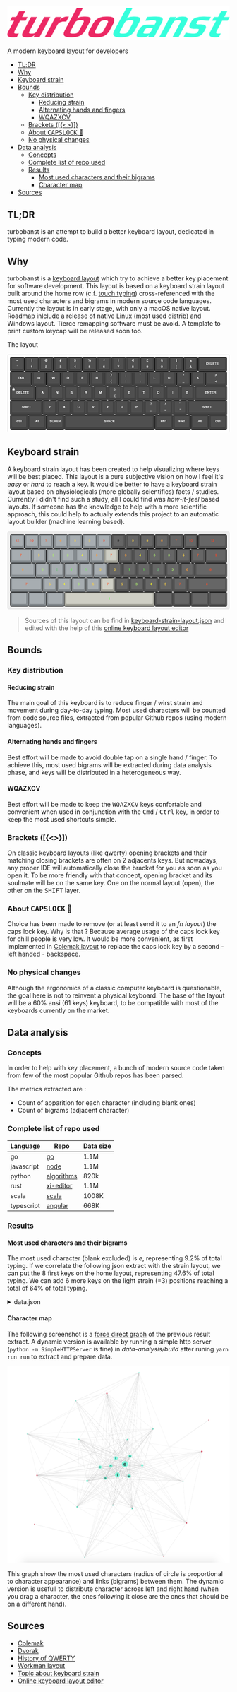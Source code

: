 ![logo](logo.png)

A modern keyboard layout for developers

- [TL;DR](#tldr)
- [Why](#why)
- [Keyboard strain](#keyboard-strain)
- [Bounds](#bounds)
  - [Key distribution](#key-distribution)
    - [Reducing strain](#reducing-strain)
    - [Alternating hands and fingers](#alternating-hands-and-fingers)
    - [WQAZXCV](#wqazxcv)
  - [Brackets ([{<>}])](#brackets)
  - [About <kbd>CAPSLOCK</kbd> 🤬](#about-kbdcapslockkbd-%F0%9F%A4%AC)
  - [No physical changes](#no-physical-changes)
- [Data analysis](#data-analysis)
  - [Concepts](#concepts)
  - [Complete list of repo used](#complete-list-of-repo-used)
  - [Results](#results)
    - [Most used characters and their bigrams](#most-used-characters-and-their-bigrams)
    - [Character map](#character-map)
- [Sources](#sources)

## TL;DR

turbobanst is an attempt to build a better keyboard layout, dedicated in typing modern code.

## Why

turbobanst is a [keyboard layout](https://en.wikipedia.org/wiki/Keyboard_layout) which try to achieve a better key placement for software development. This layout is based on a keyboard strain layout built around the home row (c.f. [touch typing](https://en.wikipedia.org/wiki/Touch_typing)) cross-referenced with the most used characters and bigrams in modern source code languages. Currently the layout is in early stage, with only a macOS native layout. Roadmap inlclude a release of native Linux (most used distrib) and Windows layout. Tierce remapping software must be avoid. A template to print custom keycap will be released soon too.

The layout

![](resources/turbobanst-layout.png)

## Keyboard strain

A keyboard strain layout has been created to help visualizing where keys will be best placed. This layout is a pure subjective vision on how I feel it's *easy* or *hard* to reach a key. It would be better to have a keyboard strain layout based on physiologicals (more globally scientifics) facts / studies. Currently I didn't find such a study, all I could find was *how-it-feel* based layouts. If someone has the knowledge to help with a more scientific approach, this could help to actually extends this project to an automatic layout builder (machine learning based).

![keyboard strain layout](resources/keyboard-strain-layout.png)

> Sources of this layout can be find in [keyboard-strain-layout.json](resources/keyboard-strain-layout.json) and edited with the help of this [online keyboard layout editor](http://www.keyboard-layout-editor.com/##@_backcolor=%23ffffff&name=Keyboard%20strain&author=Banst%3B&@_c=%23878d91&t=%23ff0000&a:7%3B&=12&=10&_t=%23ff2f00%3B&=7&_t=%23ff7700%3B&=6&_t=%23ffa800%3B&=5&=5&_t=%23ff0000%3B&=9&_c=%23545454&t=%23000000%3B&=9&_t=%23ffa800%3B&=5&=5&_t=%23ff7700%3B&=6&_t=%23ff2f00%3B&=7&_t=%23ff0000%3B&=10&_w:2%3B&=12%3B&@_c=%23878d91&t=%23ff2f00&w:1.5%3B&=7&_t=%23ffa800%3B&=5&_t=%2383c445%3B&=3&=3&_t=%23f9ff00%3B&=4&_t=%23ff7700%3B&=6&_c=%23a8a89e&t=%23ff2f00%3B&=7&_c=%23545454&t=%23ff7700%3B&=6&_t=%23f9ff00%3B&=4&_t=%2383c445%3B&=3&=3&_t=%23ffa800%3B&=5&_t=%23ff2f00%3B&=7&_t=%23ff0000&w:1.5%3B&=9%3B&@_c=%23878d91&t=%23ff7700&w:1.75%3B&=6&_t=%2383c445%3B&=3&_t=%23519c5f%3B&=2&_t=%2313ff00%3B&=1&=1&_t=%23ffa800%3B&=5&_c=%23545454%3B&=5&_t=%2313ff00%3B&=1&=1&_t=%23519c5f%3B&=2&_t=%2383c445%3B&=3&_t=%23ff7700%3B&=6&_t=%23ff1f00&w:2.25%3B&=8%3B&@_c=%23878d91&t=%23ff2f00&w:2.25%3B&=7&_t=%23ffa800%3B&=5&_t=%23f9ff00%3B&=4&_t=%2383c445%3B&=3&_t=%23ffa800%3B&=5&_c=%23a8a89e&t=%23ff2f00%3B&=7&_c=%23545454&t=%23ffa800%3B&=5&_t=%2383c445%3B&=3&_t=%23f9ff00%3B&=4&_t=%23ffa800%3B&=5&_t=%23ff2f00%3B&=7&_t=%23ff1f00&w:2.75%3B&=8%3B&@_c=%23878d91&t=%23000000&w:1.25%3B&=&_w:1.25%3B&=&_w:1.25%3B&=&_c=%23a8a89e&t=%2300ff1b&w:6.25%3B&=1&_c=%23545454&t=%23000000&w:1.25%3B&=&_w:1.25%3B&=&_w:1.25%3B&=&_w:1.25%3B&=)

## Bounds

### Key distribution

#### Reducing strain

The main goal of this keyboard is to reduce finger / wirst strain and movement during day-to-day typing. Most used characters will be counted from code source files, extracted from popular Github repos (using modern languages). 

#### Alternating hands and fingers

Best effort will be made to avoid double tap on a single hand / finger. To achieve this, most used bigrams will be extracted during data analysis phase, and keys will be distributed in a heterogeneous way.

#### WQAZXCV

Best effort will be made to keep the <kbd>WQ</kbd><kbd>A</kbd><kbd>Z</kbd><kbd>X</kbd><kbd>C</kbd><kbd>V</kbd> keys confortable and convenient when used in conjunction with the <kbd>Cmd</kbd> / <kbd>Ctrl</kbd> key, in order to keep the most used shortcuts simple.

### Brackets ([{<>}])

On classic keyboard layouts (like qwerty) opening brackets and their matching closing brackets are often on 2 adjacents keys. But nowadays, any proper IDE will automatically close the bracket for you as soon as you open it. To be more friendly with that concept, opening bracket and its soulmate will be on the same key. One on the normal layout (open), the other on the <kbd>SHIFT</kbd> layer.

### About <kbd>CAPSLOCK</kbd> 🤬

Choice has been made to remove (or at least send it to an *fn layout*) the caps lock key. Why is that ? Because average usage of the caps lock key for chill people is very low. It would be more convenient, as first implemented in [Colemak layout](https://colemak.com) to replace the caps lock key by a second - left handed - backspace.

### No physical changes

Although the ergonomics of a classic computer keyboard is questionable, the goal here is not to reinvent a physical keyboard. The base of the layout will be a 60% ansi (61 keys) keyboard, to be compatible with most of the keyboards currently on the market.

## Data analysis

### Concepts

In order to help with key placement, a bunch of modern source code taken from few of the most popular Github repos has been parsed. 

The metrics extracted are :

- Count of apparition for each character (including blank ones)
- Count of bigrams (adjacent character)

### Complete list of repo used

| Language   | Repo                                                                          | Data size |
| ---------- | ----------------------------------------------------------------------------- | --------- |
| go         | [go](https://github.com/golang/go)                                            | 1.1M      |
| javascript | [node](https://github.com/nodejs/node)                                        | 1.1M      |
| python     | [algorithms](https://github.com/keon/algorithms)                              | 820k      |
| rust       | [xi-editor](https://github.com/xi-editor/xi-editor/tree/master/rust/rope/src) | 1.1M      |
| scala      | [scala](https://github.com/scala/scala)                                       | 1008K     |
| typescript | [angular](https://github.com/angular/angular)                                 | 668K      |

### Results

#### Most used characters and their bigrams

The most used character (blank excluded) is *e*, representing 9.2% of total typing. If we correlate the following json extract with the strain layout, we can put the 8 first keys on the home layout, representing 47.6% of total typing. We can add 6 more keys on the light strain (=3) positions reaching a total of 64% of total typing.

<details><summary>data.json</summary>
<p>

```json
{
  "nodes": [
    { "id": "e", "group": 0, "percentage": 9.256777852152501 },
    { "id": "t", "group": 0, "percentage": 7.140935104882532 },
    { "id": "r", "group": 0, "percentage": 5.511389658620024 },
    { "id": "s", "group": 0, "percentage": 5.4301477600317805 },
    { "id": "n", "group": 0, "percentage": 5.222289982858719 },
    { "id": "a", "group": 0, "percentage": 5.16088021876697 },
    { "id": "o", "group": 0, "percentage": 4.956272117537438 },
    { "id": "i", "group": 0, "percentage": 4.922864234005824 },
    { "id": "l", "group": 0, "percentage": 3.4022588588595886 },
    { "id": "c", "group": 0, "percentage": 3.067937057117762 },
    { "id": "d", "group": 0, "percentage": 2.683199722046409 },
    { "id": "p", "group": 0, "percentage": 2.490861425313943 },
    { "id": "u", "group": 0, "percentage": 2.363486276648861 },
    { "id": ",", "group": 1, "percentage": 2.3092743929180144 },
    { "id": "f", "group": 0, "percentage": 2.2506891135248477 },
    { "id": ".", "group": 1, "percentage": 2.041889841452259 },
    { "id": ")", "group": 1, "percentage": 2.014647230972388 },
    { "id": "(", "group": 1, "percentage": 2.01312869081186 },
    { "id": "m", "group": 0, "percentage": 1.8604850338755938 },
    { "id": "h", "group": 0, "percentage": 1.6483146026466333 },
    { "id": "v", "group": 0, "percentage": 1.4605926680021721 },
    { "id": "g", "group": 0, "percentage": 1.459225981857697 },
    { "id": "=", "group": 1, "percentage": 1.4321048545906683 },
    { "id": "_", "group": 0, "percentage": 1.2623624354468577 },
    { "id": ":", "group": 1, "percentage": 1.2106105867760664 },
    { "id": "b", "group": 0, "percentage": 1.2084846305513273 },
    { "id": "/", "group": 1, "percentage": 1.1458296635279455 },
    { "id": "y", "group": 0, "percentage": 1.0093129030964856 }
  ],
  "links": [
    { "source": "e", "target": "r", "value": 1 },
    { "source": "e", "target": "s", "value": 0.6907369226780578 },
    { "source": "e", "target": "t", "value": 0.6274892282620773 },
    { "source": "i", "target": "n", "value": 0.6033901653106829 },
    { "source": "n", "target": "o", "value": 0.546833911529772 },
    { "source": "e", "target": "n", "value": 0.5303398807392684 },
    { "source": "s", "target": "t", "value": 0.5025617600217287 },
    { "source": "e", "target": "l", "value": 0.4888578871344091 },
    { "source": "o", "target": "r", "value": 0.48221582982505956 },
    { "source": "a", "target": "r", "value": 0.45086976382424476 },
    { "source": "d", "target": "e", "value": 0.44943764737836267 },
    { "source": "a", "target": "t", "value": 0.44864751416684157 },
    { "source": "i", "target": "t", "value": 0.4355115495253028 },
    { "source": "a", "target": "l", "value": 0.4103013617452067 },
    { "source": "c", "target": "o", "value": 0.3814614995246855 },
    { "source": "h", "target": "t", "value": 0.37210335930073213 },
    { "source": "r", "target": "t", "value": 0.312584105976617 },
    { "source": "n", "target": "t", "value": 0.3109668020592847 },
    { "source": "i", "target": "s", "value": 0.3101149396906135 },
    { "source": "o", "target": "p", "value": 0.3016703909924814 },
    { "source": "a", "target": "n", "value": 0.2869047766021803 },
    { "source": "f", "target": "i", "value": 0.2832997938246151 },
    { "source": "e", "target": "m", "value": 0.2786454153754985 },
    { "source": "o", "target": "t", "value": 0.2703366708230966 },
    { "source": "c", "target": "e", "value": 0.26752182125705254 },
    { "source": "n", "target": "s", "value": 0.26071926813911284 },
    { "source": "i", "target": "l", "value": 0.2525339819010111 },
    { "source": "a", "target": "c", "value": 0.2217434783145471 },
    { "source": "e", "target": "p", "value": 0.22163236583167695 },
    { "source": "a", "target": "s", "value": 0.21744712897690094 },
    { "source": "a", "target": "m", "value": 0.21303966715638464 },
    { "source": "c", "target": "t", "value": 0.21255817973061397 },
    { "source": "i", "target": "r", "value": 0.21085445499327152 },
    { "source": "d", "target": "n", "value": 0.20592846825269448 },
    { "source": "/", "target": "/", "value": 0.202113606340819 },
    { "source": "g", "target": "n", "value": 0.20024938579488635 },
    { "source": "d", "target": "i", "value": 0.19869381103470413 },
    { "source": "r", "target": "u", "value": 0.19629871973728072 },
    { "source": "e", "target": "h", "value": 0.19607649477154038 },
    { "source": "f", "target": "o", "value": 0.19269373695971556 },
    { "source": "l", "target": "u", "value": 0.18821220015061915 },
    { "source": "i", "target": "o", "value": 0.18558253805602537 },
    { "source": "a", "target": "p", "value": 0.18316275509574192 },
    { "source": "t", "target": "u", "value": 0.18243435104137087 },
    { "source": "n", "target": "u", "value": 0.17427375646612922 },
    { "source": ".", "target": "a", "value": 0.1721749651230262 },
    { "source": "a", "target": "d", "value": 0.16906381560266176 },
    { "source": "e", "target": "v", "value": 0.1685946740083211 },
    { "source": "l", "target": "o", "value": 0.16626131186804777 },
    { "source": "a", "target": "v", "value": 0.16054519191594957 },
    { "source": "m", "target": "o", "value": 0.15977975036728848 },
    { "source": "a", "target": "e", "value": 0.1590760379757775 },
    { "source": "d", "target": "o", "value": 0.15552043852393238 },
    { "source": "e", "target": "g", "value": 0.15148335164631663 },
    { "source": ".", "target": "s", "value": 0.148940110371733 },
    { "source": "g", "target": "r", "value": 0.1481870146545019 },
    { "source": "(", "target": "t", "value": 0.14747095643156088 },
    { "source": "s", "target": "u", "value": 0.14358201953110533 },
    { "source": "e", "target": "f", "value": 0.1416066865023025 },
    { "source": "o", "target": "s", "value": 0.1380387412190274 },
    { "source": "s", "target": "s", "value": 0.13586587488734428 },
    { "source": "t", "target": "y", "value": 0.13452017926147236 },
    { "source": "(", "target": "e", "value": 0.12387807256879714 },
    { "source": "e", "target": "u", "value": 0.11756935270805813 },
    { "source": "c", "target": "h", "value": 0.11714959443943752 },
    { "source": "p", "target": "t", "value": 0.11672983617081692 },
    { "source": "(", "target": ")", "value": 0.11437178236768356 },
    { "source": "r", "target": "r", "value": 0.11319892838183188 },
    { "source": ".", "target": "v", "value": 0.11268040346177113 },
    { "source": "p", "target": "r", "value": 0.1123841035074507 },
    { "source": "c", "target": "i", "value": 0.10919887899850615 },
    { "source": ".", "target": "t", "value": 0.10854454993271521 },
    { "source": "c", "target": "n", "value": 0.10460622970653959 },
    { "source": "i", "target": "m", "value": 0.10424820059506908 },
    { "source": "_", "target": "v", "value": 0.10386547982073853 },
    { "source": "a", "target": "h", "value": 0.10347041321497796 },
    { "source": "p", "target": "y", "value": 0.10337164656353783 },
    { "source": "n", "target": "r", "value": 0.10203829676909591 },
    { "source": "h", "target": "i", "value": 0.10172965098334548 },
    { "source": "m", "target": "p", "value": 0.09989012210027284 },
    { "source": "g", "target": "i", "value": 0.09951974715737232 },
    { "source": "g", "target": "s", "value": 0.09859380980012099 },
    { "source": ".", "target": "e", "value": 0.0976925641057297 },
    { "source": ")", "target": ")", "value": 0.09674193508561835 },
    { "source": ":", "target": "=", "value": 0.09608760601982741 },
    { "source": "l", "target": "p", "value": 0.0934209064309436 },
    { "source": "r", "target": "s", "value": 0.093001148162323 },
    { "source": "b", "target": "o", "value": 0.09043321522487932 },
    { "source": "a", "target": "b", "value": 0.08771713231027543 },
    { "source": "b", "target": "u", "value": 0.086717119964444 },
    { "source": "i", "target": "v", "value": 0.08637143668440352 },
    { "source": "l", "target": "l", "value": 0.08548253682144225 },
    { "source": "(", "target": "s", "value": 0.08497635773281152 },
    { "source": "b", "target": "e", "value": 0.08460598278991098 },
    { "source": "f", "target": "l", "value": 0.08282818306398844 },
    { "source": "l", "target": "s", "value": 0.08212447067247744 },
    { "source": "o", "target": "u", "value": 0.08177878739243695 },
    { "source": "m", "target": "u", "value": 0.07924789194928332 },
    { "source": "e", "target": "i", "value": 0.07823553377202187 },
    { "source": "c", "target": "l", "value": 0.07813676712058173 },
    { "source": "_", "target": "e", "value": 0.07633427573179916 },
    { "source": "(", "target": "c", "value": 0.07593920912603859 },
    { "source": "p", "target": "s", "value": 0.07493919678020716 },
    { "source": ".", "target": "r", "value": 0.0744083260287164 },
    { "source": "a", "target": "u", "value": 0.07371695946863542 },
    { "source": "s", "target": "y", "value": 0.07363053864862529 },
    { "source": "a", "target": "i", "value": 0.07318608871714466 },
    { "source": "_", "target": "t", "value": 0.07313670539142458 },
    { "source": "l", "target": "t", "value": 0.07238360967419351 },
    { "source": "=", "target": "=", "value": 0.06932184347954913 },
    { "source": "b", "target": "l", "value": 0.06770453956221682 },
    { "source": "f", "target": "u", "value": 0.06743293127075643 },
    { "source": "(", "target": "r", "value": 0.06574155236484401 },
    { "source": "p", "target": "u", "value": 0.06409955678465167 },
    { "source": "d", "target": "d", "value": 0.06351930270744083 },
    { "source": "(", "target": "n", "value": 0.06192669045296856 },
    { "source": "c", "target": "r", "value": 0.06158100717292806 },
    { "source": ")", "target": "e", "value": 0.06124766972431758 },
    { "source": "_", "target": "s", "value": 0.05959332831269522 },
    { "source": "a", "target": "f", "value": 0.05950690749268509 },
    { "source": "d", "target": "l", "value": 0.05925999086408474 },
    { "source": ".", "target": "o", "value": 0.059037765898344426 },
    { "source": "b", "target": "r", "value": 0.058827886764034124 },
    { "source": ".", "target": "p", "value": 0.058173557698243186 },
    { "source": "a", "target": "g", "value": 0.05816121186681317 },
    { "source": "h", "target": "s", "value": 0.05705008703811158 },
    { "source": "f", "target": "f", "value": 0.056716749589501105 },
    { "source": ".", "target": "f", "value": 0.05624760799516043 },
    { "source": "h", "target": "o", "value": 0.054605612414968085 },
    { "source": ":", "target": ":", "value": 0.05348214175483648 },
    { "source": ".", "target": "c", "value": 0.052877196014765614 },
    { "source": "o", "target": "o", "value": 0.05264262521759528 },
    { "source": "c", "target": "s", "value": 0.05151915455746367 },
    { "source": ",", "target": "e", "value": 0.05145742540031358 },
    { "source": "_", "target": "r", "value": 0.05085247966024272 },
    { "source": ".", "target": "n", "value": 0.05032160890875196 },
    { "source": "c", "target": "u", "value": 0.050136421437301695 },
    { "source": "f", "target": "n", "value": 0.05005000061729157 },
    { "source": "f", "target": "r", "value": 0.049593204854380915 },
    { "source": "c", "target": "p", "value": 0.04849442585710935 },
    { "source": "e", "target": "e", "value": 0.04828454672279905 },
    { "source": "d", "target": "r", "value": 0.048049975925628714 },
    { "source": "(", "target": "g", "value": 0.04796355510561859 },
    { "source": "(", "target": "o", "value": 0.046852430276917 },
    { "source": "t", "target": "t", "value": 0.04679070111976691 },
    { "source": ")", "target": "t", "value": 0.046296867862566204 },
    { "source": "i", "target": "p", "value": 0.04506228471956444 },
    { "source": "(", "target": "d", "value": 0.04484005975382412 },
    { "source": ".", "target": "d", "value": 0.04459314312522377 },
    { "source": ":", "target": "t", "value": 0.044543759799503695 },
    { "source": "a", "target": "y", "value": 0.044407955653773507 },
    { "source": ":", "target": "e", "value": 0.044173384856603166 },
    { "source": "b", "target": "m", "value": 0.044136347362313116 },
    { "source": ",", "target": "s", "value": 0.04403758071087297 },
    { "source": "(", "target": "p", "value": 0.04348201829652218 },
    { "source": "(", "target": "v", "value": 0.04171656440202966 },
    { "source": ".", "target": "l", "value": 0.041259768639119 },
    { "source": "g", "target": "u", "value": 0.04075358955048828 },
    { "source": "m", "target": "y", "value": 0.04011160631612736 },
    { "source": ")", "target": ".", "value": 0.03982765219323695 },
    { "source": ",", "target": "t", "value": 0.03981530636180693 },
    { "source": ".", "target": "i", "value": 0.03969184804750676 },
    { "source": "l", "target": "y", "value": 0.03938320226175632 },
    { "source": "o", "target": "v", "value": 0.039123939801725946 },
    { "source": "(", "target": "f", "value": 0.038556031555945135 },
    { "source": ")", "target": ",", "value": 0.038247385770194695 },
    { "source": "_", "target": "o", "value": 0.03817331078161459 },
    { "source": "(", "target": "i", "value": 0.03816096495018457 },
    { "source": "r", "target": "y", "value": 0.03816096495018457 },
    { "source": "i", "target": "u", "value": 0.037926394153014235 },
    { "source": "_", "target": "c", "value": 0.0379017024901542 },
    { "source": "n", "target": "y", "value": 0.03514858208126026 },
    { "source": "f", "target": "t", "value": 0.03485228212693984 },
    { "source": ":", "target": "s", "value": 0.03477820713835973 },
    { "source": "_", "target": "i", "value": 0.03385226978110841 },
    { "source": "d", "target": "s", "value": 0.033753503129668266 },
    { "source": "e", "target": "o", "value": 0.033469549006777864 },
    { "source": "d", "target": "u", "value": 0.033457203175347845 },
    { "source": "e", "target": "y", "value": 0.03338312818676774 },
    { "source": "f", "target": "s", "value": 0.03250657415523649 },
    { "source": ":", "target": "d", "value": 0.032333732515216235 },
    { "source": "(", "target": "l", "value": 0.03232138668378622 },
    { "source": "_", "target": "d", "value": 0.03212385338090594 },
    { "source": "b", "target": "i", "value": 0.03154359930369511 },
    { "source": ".", "target": "g", "value": 0.03132137433795479 },
    { "source": ".", "target": "m", "value": 0.03130902850652477 },
    { "source": ".", "target": "b", "value": 0.03116087852936456 },
    { "source": ")", "target": "s", "value": 0.03111149520364449 },
    { "source": ")", "target": ":", "value": 0.030099137026383043 },
    { "source": "m", "target": "r", "value": 0.030086791194953024 },
    { "source": "g", "target": "o", "value": 0.029704070420622477 },
    { "source": "(", "target": "m", "value": 0.0295806121063223 },
    { "source": ")", "target": "d", "value": 0.02946949962345214 },
    { "source": "m", "target": "s", "value": 0.02906208718626156 },
    { "source": ")", "target": "r", "value": 0.028827516389091222 },
    { "source": "g", "target": "h", "value": 0.02725959579747898 },
    { "source": "b", "target": "y", "value": 0.025975629328757147 },
    { "source": "_", "target": "m", "value": 0.025518833565846492 },
    { "source": ":", "target": "n", "value": 0.025345991925826244 },
    { "source": "(", "target": "a", "value": 0.025284262768676156 },
    { "source": "n", "target": "n", "value": 0.025247225274386102 },
    { "source": "_", "target": "n", "value": 0.025062037802935838 },
    { "source": "_", "target": "l", "value": 0.02411140878282448 },
    { "source": "(", "target": "h", "value": 0.022975592291262854 },
    { "source": "p", "target": "p", "value": 0.02295090062840282 },
    { "source": ",", "target": "d", "value": 0.022666946505512413 },
    { "source": "_", "target": "p", "value": 0.022259534068321832 },
    { "source": "(", "target": "y", "value": 0.02206200076544155 },
    { "source": "d", "target": "t", "value": 0.02183977579970123 },
    { "source": ":", "target": "h", "value": 0.020987913431030014 },
    { "source": "r", "target": "v", "value": 0.02038296769095915 },
    { "source": "m", "target": "t", "value": 0.020296546870949023 },
    { "source": "g", "target": "t", "value": 0.019679255299448143 },
    { "source": ":", "target": "r", "value": 0.019444684502277806 },
    { "source": "b", "target": "s", "value": 0.018938505413647083 },
    { "source": ",", "target": "r", "value": 0.018827392930776923 },
    { "source": "_", "target": "f", "value": 0.018494055482166448 },
    { "source": "h", "target": "r", "value": 0.018444672156446375 },
    { "source": "l", "target": "n", "value": 0.018382942999296287 },
    { "source": "l", "target": "r", "value": 0.017728613933505354 },
    { "source": ".", "target": "h", "value": 0.017568118124915124 },
    { "source": ")", "target": "l", "value": 0.017284164002024715 },
    { "source": ")", "target": "y", "value": 0.016987864047704294 },
    { "source": "b", "target": "t", "value": 0.01683971407054408 },
    { "source": "_", "target": "g", "value": 0.016802676576254026 },
    { "source": "n", "target": "v", "value": 0.016765639081963976 },
    { "source": "_", "target": "h", "value": 0.01658045161051371 },
    { "source": ".", "target": "u", "value": 0.016506376621933605 },
    { "source": "m", "target": "m", "value": 0.01648168495907357 },
    { "source": ".", "target": "_", "value": 0.016395264139063444 },
    { "source": "(", "target": "b", "value": 0.015852047556142668 },
    { "source": "a", "target": "o", "value": 0.015765626736132545 },
    { "source": ")", "target": "n", "value": 0.015197718490351732 },
    { "source": "_", "target": "b", "value": 0.014802651884591168 },
    { "source": ")", "target": "g", "value": 0.013703872887319597 },
    { "source": "n", "target": "p", "value": 0.01332115211298905 },
    { "source": ",", "target": "f", "value": 0.013210039630118891 },
    { "source": ",", "target": "n", "value": 0.012913739675798466 },
    { "source": "c", "target": "d", "value": 0.012753243867208237 },
    { "source": ".", "target": ".", "value": 0.012716206372918185 },
    { "source": ":", "target": "f", "value": 0.012247064778577513 },
    { "source": "d", "target": "f", "value": 0.012148298127137372 },
    { "source": "a", "target": "a", "value": 0.012037185644267213 },
    { "source": "d", "target": "p", "value": 0.012037185644267213 },
    { "source": "o", "target": "y", "value": 0.011950764824257089 },
    { "source": ",", "target": "l", "value": 0.01179026901566686 },
    { "source": "_", "target": "a", "value": 0.011728539858516771 },
    { "source": "/", "target": "s", "value": 0.01158038988135656 },
    { "source": ":", "target": "p", "value": 0.011419894072766331 },
    { "source": ",", "target": "y", "value": 0.01132112742132619 },
    { "source": "/", "target": "l", "value": 0.011135939949875924 },
    { "source": ",", "target": "g", "value": 0.011037173298435784 },
    { "source": "g", "target": "l", "value": 0.010851985826985518 },
    { "source": ")", "target": "c", "value": 0.010827294164125483 },
    { "source": "c", "target": "c", "value": 0.010333460906924778 },
    { "source": ")", "target": "f", "value": 0.010296423412634724 }
  ]
}
```

</p>
</details>

#### Character map

The following screenshot is a [force direct graph](https://observablehq.com/@d3/force-directed-graph) of the previous result extract. A dynamic version is available by running a simple http server (`python -m SimpleHTTPServer` is fine) in *data-analysis/build* after runing `yarn run run` to extract and prepare data.

![](resources/charmap.png)

This graph show the most used characters (radius of circle is proportional to character appearance) and links (bigrams) between them. The dynamic version is usefull to distribute character across left and right hand (when you drag a character, the ones following it close are the ones that should be on a different hand).

## Sources

- [Colemak](https://colemak.com)
- [Dvorak](https://www.dvorak-keyboard.com)
- [History of QWERTY](https://en.wikipedia.org/wiki/QWERTY#History)
- [Workman layout](https://workmanlayout.org)
- [Topic about keyboard strain](https://geekhack.org/index.php?topic=82183.0)
- [Online keyboard layout editor](http://www.keyboard-layout-editor.com)